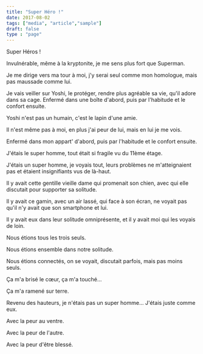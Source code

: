 ```yaml
---
title: "Super Héro !"
date: 2017-08-02
tags: ["media", "article","sample"]
draft: false
type : "page"
---
```


Super Héros !

Invulnérable, même à la kryptonite, je me sens plus fort que Superman.

Je me dirige vers ma tour à moi, j'y serai seul comme mon homologue, mais pas maussade comme lui.

Je vais veiller sur Yoshi, le protéger, rendre plus agréable sa vie, qu'il adore dans sa cage. Enfermé dans une boîte d'abord, puis par l'habitude et le confort ensuite.

Yoshi n'est pas un humain, c'est le lapin d'une amie.

Il n'est même pas à moi, en plus j'ai peur de lui, mais en lui je me vois.

Enfermé dans mon appart' d'abord, puis par l'habitude et le confort ensuite.

J'étais le super homme, tout était si fragile vu du 11ème étage.

J'étais un super homme, je voyais tout, leurs problèmes ne m'atteignaient pas et étaient insignifiants vus de là-haut.

Il y avait cette gentille vieille dame qui promenait son chien, avec qui elle discutait pour supporter sa solitude.

Il y avait ce gamin, avec un air lassé, qui face à son écran, ne voyait pas qu'il n'y avait que son smartphone et lui.

Il y avait eux dans leur solitude omniprésente, et il y avait moi qui les voyais de loin.

Nous étions tous les trois seuls.

Nous étions ensemble dans notre solitude.

Nous étions connectés, on se voyait, discutait parfois, mais pas moins seuls.

Ça m'a brisé le cœur, ça m'a touché...

Ça m'a ramené sur terre.

Revenu des hauteurs, je n'étais pas un super homme... J'étais juste comme eux.

Avec la peur au ventre.

Avec la peur de l'autre.

Avec la peur d'être blessé.